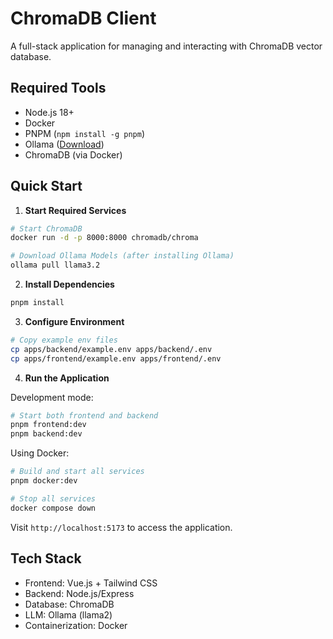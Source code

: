 # ChromaDB Client

A full-stack application for managing and interacting with ChromaDB vector database.

## Required Tools

-   Node.js 18+
-   Docker
-   PNPM (`npm install -g pnpm`)
-   Ollama ([Download](https://ollama.ai))
-   ChromaDB (via Docker)

## Quick Start

1. **Start Required Services**

```bash
# Start ChromaDB
docker run -d -p 8000:8000 chromadb/chroma

# Download Ollama Models (after installing Ollama)
ollama pull llama3.2
```

2. **Install Dependencies**

```bash
pnpm install
```

3. **Configure Environment**

```bash
# Copy example env files
cp apps/backend/example.env apps/backend/.env
cp apps/frontend/example.env apps/frontend/.env
```

4. **Run the Application**

Development mode:

```bash
# Start both frontend and backend
pnpm frontend:dev
pnpm backend:dev
```

Using Docker:

```bash
# Build and start all services
pnpm docker:dev

# Stop all services
docker compose down
```

Visit `http://localhost:5173` to access the application.

## Tech Stack

-   Frontend: Vue.js + Tailwind CSS
-   Backend: Node.js/Express
-   Database: ChromaDB
-   LLM: Ollama (llama2)
-   Containerization: Docker
